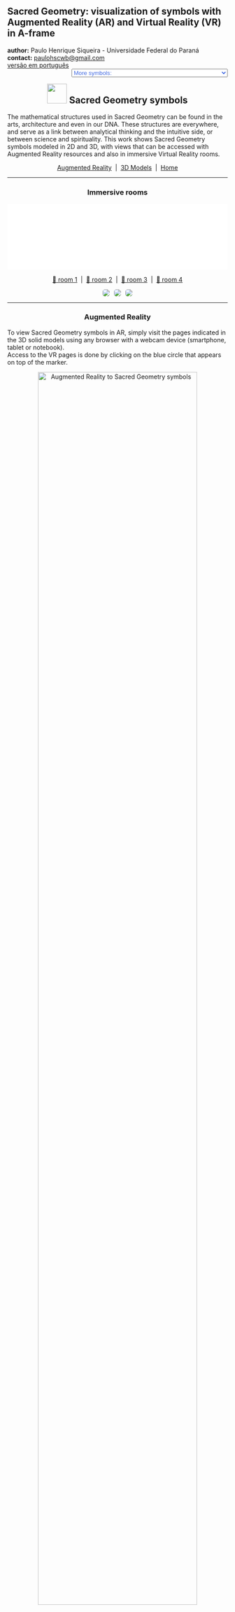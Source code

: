 <link rel="stylesheet" href="../scripts/style.css">
<meta charset="utf-8">
<link rel="icon" type="image/png" href="vr/salas/imagens/icone.png">
<h2>Sacred Geometry: visualization of symbols with Augmented Reality (AR) and Virtual Reality (VR) in A-frame</h2>
 <b>author:</b> Paulo Henrique Siqueira - Universidade Federal do Paraná
 <br><b>contact:</b> <a href="#">paulohscwb@gmail.com</a>
 <br><a href="https://paulohscwb.github.io/SacredGeometry/symbols/pt-br/">versão em português</a>
 <form style="margin: 0 auto; float:right; text-align:right; width:100%; margin-bottom:15px;">
	<select id="url" onchange="urlHandler(this.value)" style="color:royalblue;">
		<option disabled selected value>More symbols:</option>
		<option disabled value="../symbols/">Sacred Geometry symbols</option>
		<option value="../flower/">Flower of life and the polyhedra of Plato and Archimedes</option>
		<option value="../fruit/">Fruit of life and the polyhedra of Plato and Archimedes</option>
		<option value="../grid/">Grid of life and the polyhedra of Plato and Archimedes</option>
		<!--<option value="../metatron/">Metatron and the polyhedra of Plato and Archimedes</option>-->
	</select>
</form>
<script>
function urlHandler(value) {                               
    window.location.assign(`${value}`);
}
</script>

<p id="p1"></p>
  <h2 align="center"><img src="vr/salas/imagens/icone.png" style="margin-bottom:-10px" width="45"> Sacred Geometry symbols</h2>
The mathematical structures used in Sacred Geometry can be found in the arts, architecture and even in our DNA. These structures are everywhere, and serve as a link between analytical thinking and the intuitive side, or between science and spirituality.
This work shows Sacred Geometry symbols modeled in 2D and 3D, with views that can be accessed with Augmented Reality resources and also in immersive Virtual Reality rooms.

<p align="center"><a href="#ra">Augmented Reality</a><span>&nbsp;&nbsp;|&nbsp;&nbsp;</span><a href="#m3d">3D Models</a><span>&nbsp;&nbsp;|&nbsp;&nbsp;</span><a href="../">Home</a></p>
  <hr>
 <h3 align="center">Immersive rooms</h3>
  <div class="embed-container"><iframe width="100%" src="sala.htm" title="Sala Imersiva dos símbolos da Geometria Sagrada" frameborder="0" loading="lazy"></iframe></div>
  <p align="center"><a href="sala.htm" target="_blank">&#x1f517; room 1</a><span>&nbsp;&nbsp;|&nbsp;&nbsp;</span><a href="sala1.htm" target="_blank">&#x1f517; room 2</a><span>&nbsp;&nbsp;|&nbsp;&nbsp;</span><a href="sala2.htm" target="_blank">&#x1f517; room 3</a><span>&nbsp;&nbsp;|&nbsp;&nbsp;</span><a href="sala3.htm" target="_blank">&#x1f517; room 4</a></p>
  <p align="center"><img src="vr/salas/videos/gs1.gif" style="max-width: 31.5%; border-radius:5px; margin-right:2%" loading="lazy"/><img src="vr/salas/videos/gs2.gif" style="max-width: 31.5%; margin-right:2%; border-radius:5px" loading="lazy"/><img src="vr/salas/videos/gs3.gif" style="max-width: 31.5%; border-radius:5px" loading="lazy"/></p>
  <hr>
  <h3 id="ra" align="center">Augmented Reality</h3>
  To view Sacred Geometry symbols in AR, simply visit the pages indicated in the 3D solid models using any browser with a webcam device (smartphone, tablet or notebook). 
<br>Access to the VR pages is done by clicking on the blue circle that appears on top of the marker.
<p align="center"><img style="border-radius:7px;" alt="Augmented Reality to Sacred Geometry symbols" src="ar/example.png" width="85%"></p>
<p align="center"><img src="ar/symbols.gif" alt="Augmented Reality to Sacred Geometry symbols" style="max-width: 92%; border-radius:5px;" loading="lazy"/></p>
<hr>
<h3 id="m3d" align="center">3D models</h3>
<iframe width="560" height="315" style="max-width:100%" src="https://www.youtube.com/embed/videoseries?list=PLy0I_lGW8HxXqLmyaITBm0flxwtDvgTFT" title="YouTube video player" frameborder="0" allow="accelerometer; autoplay; clipboard-write; encrypted-media; gyroscope; picture-in-picture; web-share" allowfullscreen></iframe>
<h4>1. Vesica Piscis</h4>
<a href="vr/VesicaPiscis.htm" target="_blank" title="3D model" class="fotoA"><img src="ar/0A.png" class="foto" alt="Vesica Piscis"></a><img src="ar/0.png" class="qr">
 <br><br><br>It is a geometric form created by the intersection of two identical circles, where the center of each circle lies on the perimeter of the other. The Vesica Piscis is used in Venn Diagrams and emblematic seals and has symbolic meanings such as the "Jesus fish", the intricate Triquetra that appears in Celtic art, the Reuleaux triangle and the Mandorla that symbolizes the opposites union and the intersection of terrestrial and celestial kingdoms.
 <br><br>
 <a href="ra.html" class="raAR" title="Augmented reality" target="_blank"></a>
<hr>
<h4>2. Vesica Piscis 3D</h4>
<a href="vr/VesicaPiscis3d.htm" target="_blank" title="3D model" class="fotoA"><img src="ar/1A.png" class="foto" alt="Vesica Piscis 3d"></a><img src="ar/1.png" class="qr">
 <br><br><br>In this 3D representation we have the model with 8 circles around the smallest circle. These circles represent plane sections of the spheres that symbolize the extension of the Vesica Piscis into 3 dimensions.
 <br><br>
 <a href="ra.html" class="raAR" title="Augmented reality" target="_blank"></a>
<hr>
<h4>3. Seed of Life</h4>
<a href="vr/SeedOfLife.htm" target="_blank" title="3D model" class="fotoA"><img src="ar/4A.png" class="foto" alt="Seed of Life"></a><img src="ar/4.png" class="qr">
 <br><br><br>Sacred Geometry is centered on the symbol made up of 7 intertwined circles, called the Seed of Life. It is a representation that signifies the 7 days in which the world was created, and that appears in many buildings and religious texts. Each overlapping circle means a cycle or cell interconnecting vital processes.
 <br><br>
  <a href="ra.html" class="raAR" title="Augmented reality" target="_blank"></a>
 <hr>
<h4>4. Seed of Life 3D</h4>
<a href="vr/SeedOfLife3d_v1.htm" target="_blank" title="3D model" class="fotoA"><img src="ar/5A.png" class="foto" alt="Seed of Life 3D"></a><img src="ar/5.png" class="qr">
 <br><br><br>This symbol has been used reverently and its design gives a sense of protection. Many use it as jewelry or decoration, believing that it brings positivity, warding off negative things. In this representation we have the 3D model built with 3 rotations around one of the models.
 <br><br>
 <a href="ra.html" class="raAR" title="Augmented reality" target="_blank"></a>
<hr>
<h4>5. Seed of Life 3D v2</h4>
<a href="vr/SeedOfLife3d_v2.htm" target="_blank" title="3D model" class="fotoA"><img src="ar/6A.png" class="foto" alt="Seed of Life 3D"></a><img src="ar/6.png" class="qr">
 <br><br><br>This symbol also appears on some tapestries and ruins of ancient temples, signifying the design of the universe. In this representation we have the 3D model built with circles forming 2 spherical caps.
 <br><br>
 <a href="ra.html" class="raAR" title="Augmented reality" target="_blank"></a>
 <hr>
<h4>6. Seed of Life 3D v3</h4>
<a href="vr/SeedOfLife3d_v3.htm" target="_blank" title="3D model" class="fotoA"><img src="ar/24A.png" class="foto" alt="Seed of Life 3D"></a><img src="ar/24.png" class="qr">
 <br><br><br>Each overlapping circle of this symbol signifies a cycle or cell interconnecting vital processes. In this representation we have the 3D model built with 6 circles rotated around axes that pass through the central circle.
 <br><br>
 <a href="ra.html" class="raAR" title="Augmented reality" target="_blank"></a>
<hr>
<h4>7. Egg of Life</h4>
<a href="vr/EggOfLife.htm" target="_blank" title="3D model" class="fotoA"><img src="ar/2A.png" class="foto" alt="Egg of Life"></a><img src="ar/2.png" class="qr">
 <br><br><br>It is considered a central stage in the transformative sequence of evolution and is associated with the notions of rebirth and fertility. The Egg of Life is an evolution of the Seed of Life: adding 6 circles to the Fundamental Seed we have the symbol of the Egg of Life.
 <br><br>
  <a href="ra.html" class="raAR" title="Augmented reality" target="_blank"></a>
 <hr>
<h4>8. Egg of Life 3D</h4>
<a href="vr/EggOfLife3d.htm" target="_blank" title="3D model" class="fotoA"><img src="ar/3A.png" class="foto" alt="Egg of Life 3D"></a><img src="ar/3.png" class="qr">
 <br><br><br>Analyzing another dimension in its formation, the Egg of Life can be visualized through the eight tangent spheres of Metatron's Cube. This connection shows the versatility and intertwined relationships of Sacred Geometric symbols.
 <br><br>
 <a href="ra.html" class="raAR" title="Augmented reality" target="_blank"></a>
 <hr>
<h4>9. Flower of Life</h4>
<a href="vr/FlowerOfLife.htm" target="_blank" title="3D model" class="fotoA"><img src="ar/7A.png" class="foto" alt="Flower of Life"></a><img src="ar/7.png" class="qr">
 <br><br><br>The Flower of Life symbol is constructed of 19 interlocking circles, surrounded by a larger circle. It is a well-known representation that appears in the pyramids of Egypt and in buildings in Greece, China, England, Tibet and Israel. The Flower of Life is believed to represent the cosmic blueprint, which encodes the design of each atomic structure.
 <br><br>
  <a href="ra.html" class="raAR" title="Augmented reality" target="_blank"></a>
 <hr>
<h4>10. Flower of Life 3D</h4>
<a href="vr/FlowerOfLife3d.htm" target="_blank" title="3D model" class="fotoA"><img src="ar/8A.png" class="foto" alt="Flower of Life 3D"></a><img src="ar/8.png" class="qr">
 <br><br><br>Within the design of the Flower of Life symbol are other Sacred Geometry patterns: the Egg of Life, the Seed of Life, and the Tree of Life. In this representation we have the 3D model built with 3 rotations around one of the models.
 <br><br>
 <a href="ra.html" class="raAR" title="Augmented reality" target="_blank"></a>
 <p class="topop"><a href="#p1" class="topo">back to top</a></p>
<hr>
<h4>11. Flower of Life v2</h4>
<a href="vr/FlowerOfLife_v2.htm" target="_blank" title="3D model" class="fotoA"><img src="ar/9A.png" class="foto" alt="Flower of Life"></a><img src="ar/9.png" class="qr">
 <br><br><br>The Flower of Life symbol can be extended and constructed with 37 interlocking circles, surrounded by a larger circle. Several circles of this symbol extend beyond the border, and another Sacred Geometry symbol emerges from this extended version: the Fruit of Life.
 <br><br>
  <a href="ra.html" class="raAR" title="Augmented reality" target="_blank"></a>
 <hr>
<h4>12. Flower of Life 3D v2</h4>
<a href="vr/FlowerOfLife3d_v2.htm" target="_blank" title="3D model" class="fotoA"><img src="ar/10A.png" class="foto" alt="Flower of Life 3D"></a><img src="ar/10.png" class="qr">
 <br><br><br>Within the design of the Flower of Life symbol are other Sacred Geometry patterns: the Egg of Life, the Seed of Life, and the Tree of Life. In this representation we have the 3D model built with 3 rotations around one of the models.
 <br><br>
 <a href="ra.html" class="raAR" title="Augmented reality" target="_blank"></a>
 <hr>
<h4>13. Tree of Life</h4>
<a href="vr/TreeOfLife.htm" target="_blank" title="3D model" class="fotoA"><img src="ar/11A.png" class="foto" alt="Tree of Life"></a><img src="ar/11.png" class="qr">
 <br><br><br>The Tree of Life symbol represents a connection with everything, including the things we cannot see, reminding us that we are not alone in the universe. The 10 spheres of this symbol are called "Sephiroth", they mean emanation and are connected by different paths. The bottom Sephira represents the material world and the top Sephira represents cosmic consciousness. The other Sephiras represent the qualities of the soul and are divided into three pillars: severity, gentleness and mercy.
 <br><br>
 <a href="ra.html" class="raAR" title="Augmented reality" target="_blank"></a>
 <hr>
<h4>14. Fruit of Life</h4>
<a href="vr/FruitOfLife.htm" target="_blank" title="3D model" class="fotoA"><img src="ar/12A.png" class="foto" alt="Fruit of Life"></a><img src="ar/12.png" class="qr">
 <br><br><br>The symbol of the Fruit of Life is formed by 13 interconnected spheres and can be considered one of the most powerful in Sacred Geometry. It appears hidden within the Flower of Life symbol and can be used to create the 78 lines of the Metatron's Cube symbol.
 <br><br>
  <a href="ra.html" class="raAR" title="Augmented reality" target="_blank"></a>
 <hr>
<h4>15. Fruit of Life 3D</h4>
<a href="vr/FruitOfLife3d.htm" target="_blank" title="3D model" class="fotoA"><img src="ar/13A.png" class="foto" alt="Fruit of Life 3D"></a><img src="ar/13.png" class="qr">
 <br><br><br>The 13 spheres of the Fruit of Life symbol symbolize feminine aspects of creation, which provide the basis for the 78 masculine rays of creation. It is considered a harmonious interaction that gives rise to existence. In this representation we have the symbol of the Fruit of Life in 3D.
 <br><br>
 <a href="ra.html" class="raAR" title="Augmented reality" target="_blank"></a>
 <hr>
 <h4>16. Golden spiral</h4>
<a href="vr/GoldenSpiral.htm" target="_blank" title="3D model" class="fotoA"><img src="ar/27A.png" class="foto" alt="Golden Spiral"></a><img src="ar/27.png" class="qr">
 <br><br><br>We define that the numbers <b>a</b> and <b>b</b> are in the golden ratio when <b>(a + b) / a = a / b = &Phi;</b>. Putting this ratio in two dimensions, we can construct golden rectangles (or triangles), where their sides are in the golden ratio. This proportion is not just a mathematical notion, but also a symbol of beauty, harmony and perfection in art, science and nature. This term was introduced by Leonardo da Vinci as a proportion of "ideal perfect body" and appears in the petals of various flowers, sunflower seed arrangements, pine cone patterns and romanesco broccoli.
 <br><br>
 <a href="ra.html" class="raAR" title="Augmented reality" target="_blank"></a>
 <hr>
<h4>17. Metatron's Cube</h4>
<a href="vr/MetatronCube.htm" target="_blank" title="3D model" class="fotoA"><img src="ar/14A.png" class="foto" alt="Metatron's Cube"></a><img src="ar/14.png" class="qr">
 <br><br><br>Metatron is a seraphim archangel of medieval Islamic, Jewish and Christian tradition. Artistic depictions almost always depict Archangel Metatron holding or near a mysterious cube. The construction of Metatron's Cube involves 13 circles housed within a larger circle. The lines that join the centers of these circles define the Metaton Cube.
 <br><br>
  <a href="ra1.html" class="raAR" title="Augmented reality" target="_blank"></a>
 <hr>
<h4>18. Metatron's Cube 3D</h4>
<a href="vr/MetatronCube3d.htm" target="_blank" title="3D model" class="fotoA"><img src="ar/15A.png" class="foto" alt="Metatron's Cube 3D"></a><img src="ar/15.png" class="qr">
 <br><br><br>Within the geometric shape defined by the Metatron Cube we can find the five Platonic solids, positioning the Metatron Cube as a fundamental bridge that transforms two-dimensional realities into three-dimensional realms. In this representation we have the Metaton cube in 3D.
 <br><br>
 <a href="ra1.html" class="raAR" title="Augmented reality" target="_blank"></a>
 <hr>
<h4>19. Grid of life</h4>
<a href="vr/GridOfLife.htm" target="_blank" title="3D model" class="fotoA"><img src="ar/16A.png" class="foto" alt="Grid of life"></a><img src="ar/16.png" class="qr">
 <br><br><br>The symbol of the Grid of Life, also called tetrahedron 64, contrasts the Star Tetrahedron with the Flower of Life. We have 64 tetrahedra that form the Grid of Life symbol, which can be overlayed on the Flower of Life symbol, with the circles symbolizing the vastness of space and the interconnected lines indicating where space converges over time.
 <br><br>
  <a href="ra1.html" class="raAR" title="Augmented reality" target="_blank"></a>
 <hr>
<h4>20. Grid of life 3D</h4>
<a href="vr/GridOfLife3d.htm" target="_blank" title="3D model" class="fotoA"><img src="ar/17A.png" class="foto" alt="Grid of life 3D"></a><img src="ar/17.png" class="qr">
 <br><br><br>Much of the fascination of the Grid of Life symbol comes from the number 64, which appears recurrently in nature, constructions and mysticism. Some examples that we can cite are: in computing, where the number of 64 bits of memory is essential; in the classic games of chess or checkers, which have 64 squares on their boards; or in sacred texts of Hinduism, which references 64 tantras. In this example, we have the Grid of life modeled in 3D.
 <br><br>
 <a href="ra1.html" class="raAR" title="Augmented reality" target="_blank"></a>
 <p class="topop"><a href="#p1" class="topo">back to top</a></p>
  <hr>
<h4>21. Torus</h4>
<a href="vr/Torus.htm" target="_blank" title="3D model" class="fotoA"><img src="ar/18A.png" class="foto" alt="Torus"></a><img src="ar/18.png" class="qr">
 <br><br><br>The structure of a torus, similar to a vortex, is considered to be the initial form emanating from the Genesis pattern. The representation of the torus in Sacred Geometry reflects the spiral flow of energy. This flow is not unidirectional, oscillating on the torus surface and spiraling within its core.
 <br><br>
 <a href="ra1.html" class="raAR" title="Augmented reality" target="_blank"></a>
<hr>
<h4>22. Ring torus</h4>
<a href="vr/Torus1.htm" target="_blank" title="3D model" class="fotoA"><img src="ar/25A.png" class="foto" alt="Ring torus"></a><img src="ar/25.png" class="qr">
 <br><br><br>The ring torus represents the classic donut shape, which embodies continuity and wholeness. This symbol represents the cycles of life, which maintain their form and vitality regardless of where they begin or end.
 <br><br>
 <a href="ra1.html" class="raAR" title="Augmented reality" target="_blank"></a>
<hr>
<h4>23. Spindle torus</h4>
<a href="vr/Torus2.htm" target="_blank" title="3D model" class="fotoA"><img src="ar/26A.png" class="foto" alt="Spindle torus"></a><img src="ar/26.png" class="qr">
 <br><br><br>The spindle torus represents an invisible force acting at opposite ends. It is a powerful symbol of balance, tension and duality, which represents what exists in the universe and within ourselves.
 <br><br>
 <a href="ra1.html" class="raAR" title="Augmented reality" target="_blank"></a>
<p class="topop"><a href="#p1" class="topo">back to top</a></p>
 <hr>
<h4>24. Merkaba star</h4>
<a href="vr/Merkaba.htm" target="_blank" title="3D model" class="fotoA"><img src="ar/19A.png" class="foto" alt="Merkaba star"></a><img src="ar/19.png" class="qr">
 <br><br><br>The Merkaba star symbol or Star Tetrahedron or Star of Davi has the meaning translated as "light, spirit and body". It is the fusion of 2 identical tetrahedra that are interconnected through rotations in opposite directions. The intersection of these tetrahedra creates an energy field that radiates immense power. In this example, we have the Merkaba star modeled in 3D.
 <br><br>
 <a href="ra1.html" class="raAR" title="Augmented reality" target="_blank"></a>
<hr>
<h4>25. Vector Equilibrium</h4>
<a href="vr/VectorEquilibrium.htm" target="_blank" title="3D model" class="fotoA"><img src="ar/23A.png" class="foto" alt="Vector Equilibrium"></a><img src="ar/23.png" class="qr">
 <br><br><br>Vector Equilibrium is considered the initial reference of energetic mathematics and the zero pulsation of vector balance. This is the underlying structure of the Torus, considered the geometric shape capable of transforming energy into matter.
 <br><br>
 <a href="ra1.html" class="raAR" title="Augmented reality" target="_blank"></a>
 <hr>
<h4>26. Vector Equilibrium 3D</h4>
<a href="vr/VectorEquilibrium1.htm" target="_blank" title="3D model" class="fotoA"><img src="ar/20A.png" class="foto" alt="Vector Equilibrium 3D"></a><img src="ar/20.png" class="qr">
 <br><br><br>Vector Equilibrium energy lines have equal length and strength and can be considered the only geometric shape that has all equal and balanced forces. In this representation we have the Vector Equilibrium modeled in 3D, which represents a set formed by the edges and main diagonals of the Archimedean Cuboctahedron.
 <br><br>
 <a href="ra1.html" class="raAR" title="Augmented reality" target="_blank"></a>
 <hr>
<h4>27. Vector Equilibrium 3D v2</h4>
<a href="vr/VectorEquilibrium2.htm" target="_blank" title="3D model" class="fotoA"><img src="ar/21A.png" class="foto" alt="Vector Equilibrium 3D"></a><img src="ar/21.png" class="qr">
 <br><br><br>According to Buckminster Fuller, Vector Equilibrium is the closest form we will ever know to God and eternity. In this representation we have the Vector Equilibrium modeled in 3D, which represents a set formed by the main diagonals and the circles circumscribed by the hexagonal sections of the Archimedes Cuboctahedron.
 <br><br>
 <a href="ra1.html" class="raAR" title="Augmented reality" target="_blank"></a>
 <hr>
<h4>28. Vector Equilibrium 3D v3</h4>
<a href="vr/VectorEquilibrium3.htm" target="_blank" title="3D model" class="fotoA"><img src="ar/22A.png" class="foto" alt="Vector Equilibrium 3D"></a><img src="ar/22.png" class="qr">
 <br><br><br>Vector Equilibrium is considered as the underlying structure of the Torus, also known as the geometric shape capable of transforming energy into matter. In this representation we have the 3D model built with 3 rotations around one of the models.
 <br><br>
 <a href="ra1.html" class="raAR" title="Augmented reality" target="_blank"></a>
<p class="topop"><a href="#p1" class="topo">back to top</a></p>
<hr>

<br><a rel="license" href="http://creativecommons.org/licenses/by-nc-nd/4.0/"><img alt="Licença Creative Commons" style="border-width:0" src="https://i.creativecommons.org/l/by-nc-nd/4.0/88x31.png" loading="lazy"/></a><br /><span xmlns:dct="http://purl.org/dc/terms/" property="dct:title">Sacred Geometry - Visualization of symbols with Augmented Reality and Virtual Reality</span> by <a xmlns:cc="http://creativecommons.org/ns#" href="https://paulohscwb.github.io/SacredGeometry/symbols/" property="cc:attributionName" rel="cc:attributionURL">Paulo Henrique Siqueira</a> is licensed with a license <a rel="license" href="http://creativecommons.org/licenses/by-nc-nd/4.0/">Creative Commons Attribution-NonCommercial-NoDerivatives 4.0 International</a>.

<h4>How to cite this work:</h4> 
<p>Siqueira, P.H., "Sacred Geometry: Visualization of symbols with Augmented Reality and Virtual Reality". Available in: <https://paulohscwb.github.io/SacredGeometry/symbols/>, May 2024.</p>
<!--<a target="_blank" href="https://doi.org/10.5281/zenodo.8272770"><img src="https://zenodo.org/badge/DOI/10.5281/zenodo.8272770.svg" alt="DOI"></a>-->
<br><br><b>References:</b>
<br>Pardesco. "Sacred Geometry Art, Symbols & Meanings". <a href="https://pardesco.com/blogs/news/sacred-geometry-art-symbols-meanings" target="_blank">https://pardesco.com/blogs/news/sacred-geometry-art-symbols-meanings</a>
<br>Weisstein, Eric W. "Platonic Solid" From MathWorld-A Wolfram Web Resource. <a href="http://mathworld.wolfram.com/PlatonicSolid.html" target="_blank">http://mathworld.wolfram.com/PlatonicSolid.html</a>
<br>Wikipedia <a href="https://en.wikipedia.org/wiki/en.wikipedia.org/wiki/Platonic_solid" target="_blank">https://en.wikipedia.org/wiki/Platonic_solid</a>
<br>Solar System Scope. "Solar Textures: Stars and Milky Way". <a href="http://dmccooey.com/polyhedra/" target="_blank">https://www.solarsystemscope.com/textures/</a>
